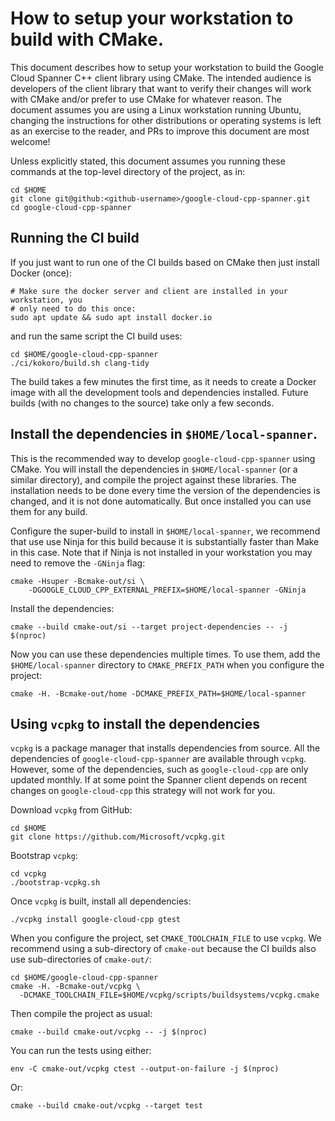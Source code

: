 # How to setup your workstation to build with CMake.

This document describes how to setup your workstation to build the Google Cloud
Spanner C++ client library using CMake. The intended audience is developers of
the client library that want to verify their changes will work with CMake and/or
prefer to use CMake for whatever reason. The document assumes you are using a
Linux workstation running Ubuntu, changing the instructions for other
distributions or operating systems is left as an exercise to the reader, and
PRs to improve this document are most welcome!

Unless explicitly stated, this document assumes you running these commands at
the top-level directory of the project, as in:

```console
cd $HOME
git clone git@github:<github-username>/google-cloud-cpp-spanner.git
cd google-cloud-cpp-spanner
```

## Running the CI build

If you just want to run one of the CI builds based on CMake then just install
Docker (once):

```console
# Make sure the docker server and client are installed in your workstation, you
# only need to do this once:
sudo apt update && sudo apt install docker.io
```

and run the same script the CI build uses:

```console
cd $HOME/google-cloud-cpp-spanner
./ci/kokoro/build.sh clang-tidy
```

The build takes a few minutes the first time, as it needs to create a Docker
image with all the development tools and dependencies installed. Future builds
(with no changes to the source) take only a few seconds.

## Install the dependencies in `$HOME/local-spanner`.

This is the recommended way to develop `google-cloud-cpp-spanner` using CMake.
You will install the dependencies in `$HOME/local-spanner` (or a similar
directory), and compile the project against these libraries. The installation
needs to be done every time the version of the dependencies is changed, and it
is not done automatically. But once installed you can use them for any build.

Configure the super-build to install in `$HOME/local-spanner`, we recommend that
use use Ninja for this build because it is substantially faster than Make in
this case. Note that if Ninja is not installed in your workstation you may need
to remove the `-GNinja` flag:

```console
cmake -Hsuper -Bcmake-out/si \
    -DGOOGLE_CLOUD_CPP_EXTERNAL_PREFIX=$HOME/local-spanner -GNinja
```

Install the dependencies:

```console
cmake --build cmake-out/si --target project-dependencies -- -j $(nproc)
```

Now you can use these dependencies multiple times. To use them, add the
`$HOME/local-spanner` directory to `CMAKE_PREFIX_PATH` when you configure the
project:

```console
cmake -H. -Bcmake-out/home -DCMAKE_PREFIX_PATH=$HOME/local-spanner
```

## Using `vcpkg` to install the dependencies

`vcpkg` is a package manager that installs dependencies from source. All the
dependencies of `google-cloud-cpp-spanner` are available through `vcpkg`.
However, some of the dependencies, such as `google-cloud-cpp` are only updated
monthly. If at some point the Spanner client depends on recent changes on
`google-cloud-cpp` this strategy will not work for you.

Download `vcpkg` from GitHub:

```console
cd $HOME
git clone https://github.com/Microsoft/vcpkg.git
```

Bootstrap `vcpkg`:

```console
cd vcpkg
./bootstrap-vcpkg.sh
```

Once `vcpkg` is built, install all dependencies:

```console
./vcpkg install google-cloud-cpp gtest
```

When you configure the project, set `CMAKE_TOOLCHAIN_FILE` to use `vcpkg`.
We recommend using a sub-directory of `cmake-out` because the CI builds also use
sub-directories of `cmake-out/`:

```console
cd $HOME/google-cloud-cpp-spanner
cmake -H. -Bcmake-out/vcpkg \
  -DCMAKE_TOOLCHAIN_FILE=$HOME/vcpkg/scripts/buildsystems/vcpkg.cmake
```

Then compile the project as usual:

```console
cmake --build cmake-out/vcpkg -- -j $(nproc)
```

You can run the tests using either:

```console
env -C cmake-out/vcpkg ctest --output-on-failure -j $(nproc)
```

Or:

```console
cmake --build cmake-out/vcpkg --target test
```

